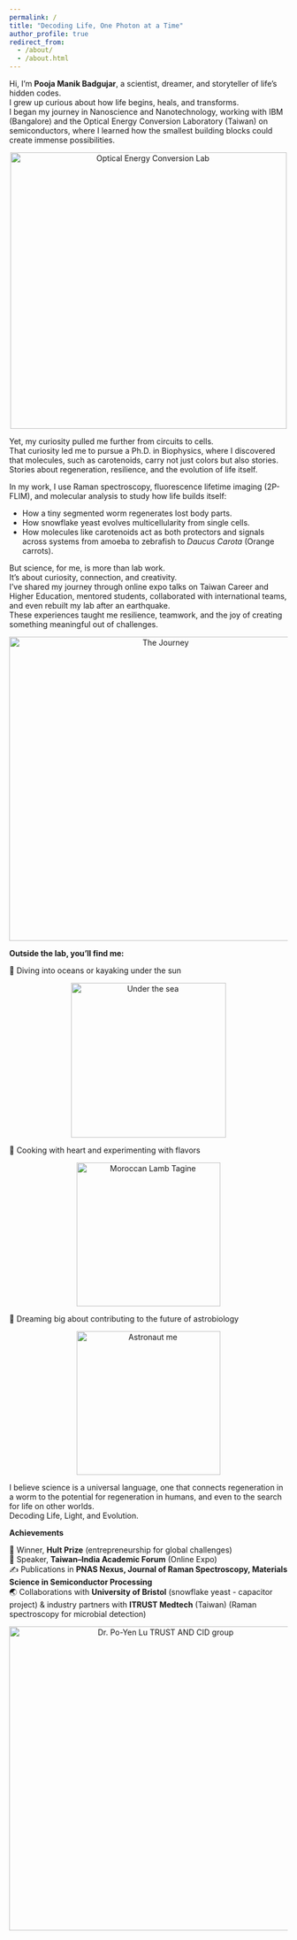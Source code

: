 ```yaml
---
permalink: /
title: "Decoding Life, One Photon at a Time"
author_profile: true
redirect_from: 
  - /about/
  - /about.html
---
```


Hi, I’m **Pooja Manik Badgujar**, a scientist, dreamer, and storyteller of life’s hidden codes.  
I grew up curious about how life begins, heals, and transforms.  
I began my journey in Nanoscience and Nanotechnology, working with IBM (Bangalore) and the Optical Energy Conversion Laboratory (Taiwan) on semiconductors, where I learned how the smallest building blocks could create immense possibilities.  

<p align="center">
  <img src="/pooja/images/OEC%20.jpg" alt="Optical Energy Conversion Lab" width="500">
</p>

Yet, my curiosity pulled me further from circuits to cells.  
That curiosity led me to pursue a Ph.D. in Biophysics, where I discovered that molecules, such as carotenoids, carry not just colors but also stories.  
Stories about regeneration, resilience, and the evolution of life itself.  

In my work, I use Raman spectroscopy, fluorescence lifetime imaging (2P-FLIM), and molecular analysis to study how life builds itself:  
- How a tiny segmented worm regenerates lost body parts.  
- How snowflake yeast evolves multicellularity from single cells.  
- How molecules like carotenoids act as both protectors and signals across systems from amoeba to zebrafish to *Daucus Carota* (Orange carrots).  

But science, for me, is more than lab work.  
It’s about curiosity, connection, and creativity.  
I’ve shared my journey through online expo talks on Taiwan Career and Higher Education, mentored students, collaborated with international teams, and even rebuilt my lab after an earthquake.  
These experiences taught me resilience, teamwork, and the joy of creating something meaningful out of challenges.  

<p align="center">
  <img src="/pooja/images/The%20Journey.png" alt="The Journey" width="550">
</p>

**Outside the lab, you’ll find me:**  

🌊 Diving into oceans or kayaking under the sun  
<p align="center">
  <img src="/pooja/images/under%20the%20sea%20.jpg" alt="Under the sea" width="280">
</p>

🍲 Cooking with heart and experimenting with flavors  
<p align="center">
  <img src="/pooja/images/Moroccan%20Lamb%20Tagine%20(Spice%20and%20Flavours).jpg" alt="Moroccan Lamb Tagine" width="260">
</p>

🚀 Dreaming big about contributing to the future of astrobiology  
<p align="center">
  <img src="/pooja/images/Astronaut%20me.jpg" alt="Astronaut me" width="260">
</p>

I believe science is a universal language, one that connects regeneration in a worm to the potential for regeneration in humans, and even to the search for life on other worlds.  
Decoding Life, Light, and Evolution.  

**Achievements**  

🏅 Winner, **Hult Prize** (entrepreneurship for global challenges)  
🎤 Speaker, **Taiwan–India Academic Forum** (Online Expo)  
✍️ Publications in **PNAS Nexus, Journal of Raman Spectroscopy, Materials Science in Semiconductor Processing**  
🌏 Collaborations with **University of Bristol** (snowflake yeast - capacitor project) & industry partners with **ITRUST Medtech** (Taiwan) (Raman spectroscopy for microbial detection)  

<p align="center">
  <img src="/pooja/images/Dr.%20Po-Yen%20Lu%20Venture%20Partner%20iTRUST%20AND%20CID%20group.jpg" alt="Dr. Po-Yen Lu TRUST AND CID group" width="550">
</p>
